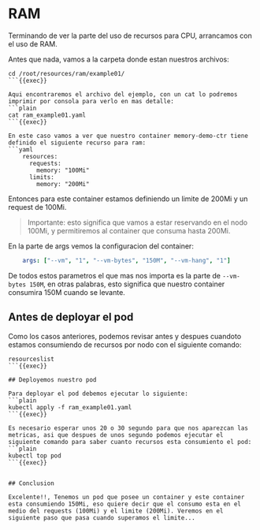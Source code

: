 
# RAM

Terminando de ver la parte del uso de recursos para CPU, arrancamos con el uso de RAM. 

Antes que nada, vamos a la carpeta donde estan nuestros archivos:

```plain
cd /root/resources/ram/example01/
```{{exec}}

Aqui encontraremos el archivo del ejemplo, con un cat lo podremos imprimir por consola para verlo en mas detalle:
```plain
cat ram_example01.yaml
```{{exec}}

En este caso vamos a ver que nuestro container memory-demo-ctr tiene definido el siguiente recurso para ram:
```yaml
    resources:
      requests:
        memory: "100Mi"
      limits:
        memory: "200Mi"
```

Entonces para este container estamos definiendo un limite de 200Mi y un request de 100Mi.

> Importante: esto significa que vamos a estar reservando en el nodo 100Mi, y permitiremos al container que consuma hasta 200Mi.


En la parte de args vemos la configuracion del container:
```yaml
    args: ["--vm", "1", "--vm-bytes", "150M", "--vm-hang", "1"]
```
De todos estos parametros el que mas nos importa es la parte de `--vm-bytes 150M`, en otras palabras, esto significa que nuestro container consumira 150M cuando se levante.

## Antes de deployar el pod

Como los casos anteriores, podemos revisar antes y despues cuandoto estamos consumiendo de recursos por nodo con el siguiente comando:
```plain
resourceslist
```{{exec}}

## Deployemos nuestro pod

Para deployar el pod debemos ejecutar lo siguiente:
```plain
kubectl apply -f ram_example01.yaml
```{{exec}}

Es necesario esperar unos 20 o 30 segundo para que nos aparezcan las metricas, asi que despues de unos segundo podemos ejecutar el siguiente comando para saber cuanto recursos esta consumiento el pod:
```plain
kubectl top pod
```{{exec}}


## Conclusion

Excelente!!, Tenemos un pod que posee un container y este container esta consumiendo 150Mi, eso quiere decir que el consumo esta en el medio del requests (100Mi) y el limite (200Mi). Veremos en el siguiente paso que pasa cuando superamos el limite... 

